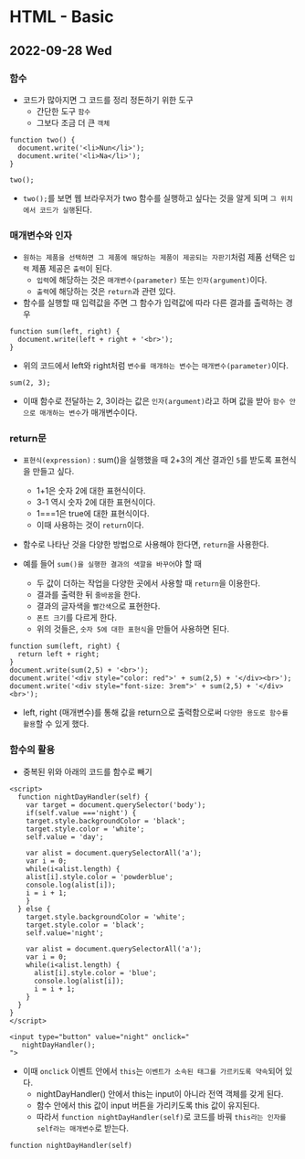 # HTML - Basic
## 2022-09-28 Wed

### 함수

* 코드가 많아지면 그 코드를 정리 정돈하기 위한 도구
  - 간단한 도구 `함수`
  - 그보다 조금 더 큰 `객체`
```
function two() {
  document.write('<li>Nun</li>');
  document.write('<li>Na</li>');
}
```
```
two();
```
* `two();`를 보면 웹 브라우저가 two 함수를 실행하고 싶다는 것을 알게 되며 `그 위치에서 코드가 실행`된다.

### 매개변수와 인자

* `원하는 제품을 선택하면 그 제품에 해당하는 제품이 제공되는 자판기`처럼 제품 선택은 `입력` 제품 제공은 `출력`이 된다.
  - `입력`에 해당하는 것은 `매개변수(parameter)` 또는 `인자(argument)`이다.
  - `출력`에 해당하는 것은 `return`과 관련 있다.
* 함수를 실행할 때 입력값을 주면 그 함수가 입력값에 따라 다른 결과를 출력하는 경우
```
function sum(left, right) {
  document.write(left + right + '<br>');
}
```
* 위의 코드에서 left와 right처럼 `변수를 매개하는 변수`는 `매개변수(parameter)`이다.
```
sum(2, 3);
```
* 이때 함수로 전달하는 2, 3이라는 값은 `인자(argument)`라고 하며 값을 받아 `함수 안으로 매개하는 변수`가 매개변수이다.

### return문

* `표현식(expression)` : sum()을 실행했을 때 2+3의 계산 결과인 `5`를 받도록 표현식을 만들고 싶다.
  - 1+1은 숫자 2에 대한 표현식이다.
  - 3-1 역시 숫자 2에 대한 표현식이다.
  - 1===1은 true에 대한 표현식이다.
  - 이때 사용하는 것이 `return`이다.

* 함수로 나타난 것을 다양한 방법으로 사용해야 한다면, `return`을 사용한다.
* 예를 들어 `sum()을 실행한 결과의 색깔을 바꾸어`야 할 때
  - 두 값이 더하는 작업을 다양한 곳에서 사용할 때 `return`을 이용한다.
  - 결과를 출력한 뒤 `줄바꿈`을 한다.
  - 결과의 글자색을 `빨간색`으로 표현한다.
  - `폰트 크기`를 다르게 한다.
  - 위의 것들은, `숫자 5에 대한 표현식`을 만들어 사용하면 된다.

```
function sum(left, right) {
  return left + right;
}
document.write(sum(2,5) + '<br>');
document.write('<div style="color: red">' + sum(2,5) + '</div><br>');
document.write('<div style="font-size: 3rem">' + sum(2,5) + '</div><br>');
```
* left, right (매개변수)를 통해 값을 return으로 출력함으로써 `다양한 용도로 함수를 활용`할 수 있게 했다.

### 함수의 활용

* 중복된 위와 아래의 코드를 함수로 빼기
```
<script>
  function nightDayHandler(self) {
    var target = document.querySelector('body');
    if(self.value ==='night') {
    target.style.backgroundColor = 'black';
    target.style.color = 'white';
    self.value = 'day';

    var alist = document.querySelectorAll('a');
    var i = 0;
    while(i<alist.length) {
    alist[i].style.color = 'powderblue';
    console.log(alist[i]); 
    i = i + 1;
    }
  } else {
    target.style.backgroundColor = 'white';
    target.style.color = 'black';
    self.value='night';

    var alist = document.querySelectorAll('a');
    var i = 0;
    while(i<alist.length) {
      alist[i].style.color = 'blue';
      console.log(alist[i]);
      i = i + 1;
    }
  }
}
</script>
```
```
<input type="button" value="night" onclick="
   nightDayHandler();
">
```

* 이때 `onclick` 이벤트 안에서 `this`는 `이벤트가 소속된 태그를 가르키도록 약속`되어 있다.
  - nightDayHandler() 안에서 this는 input이 아니라 전역 객체를 갖게 된다.
  - 함수 안에서 this 값이 input 버튼을 가리키도록 this 값이 유지된다.
  - 따라서 `function nightDayHandler(self)`로 코드를 바꿔 `this라는 인자를 self라는 매개변수`로 받는다.
```
function nightDayHandler(self)
```